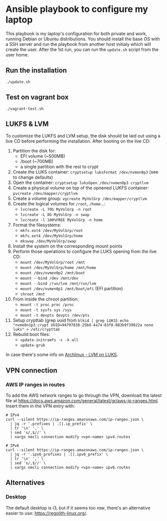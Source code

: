 # Ansible playbook to configure my laptop

This playbook is my laptop's configuration for both private and work, running
Debian or Ubuntu distributions. You should install the base OS with a SSH server
and run the playbook from another host initialy which will create the user.
After the 1st run, you can run the `update.sh` script from the user home.


## Run the installation

```console
./update.sh
```


## Test on vagrant box

```console
./vagrant-test.sh
```


## LUKFS & LVM

To customize the LUKFS and LVM setup, the disk should be laid out using a live
CD before performing the installation. After booting on the live CD:

1. Partition the disk for:
   - EFI volume (~500MB)
   - /boot (~700MB)
   - a single partition with the rest to crypt
2. Create the LUKS container: `cryptsetup luksFormat /dev/nvmen0p3`
   (see to change defaults)
3. Open the container: `cryptsetup luksOpen /dev/nvmen0p3 cryptlvm`
4. Create a physical volume on top of the opnened LUKFS container:
   `pvcreate /dev/mapper/cryptlvm`
5. Create a volume group: `vgcreate MyVolGrp /dev/mapper/cryptlvm`
6. Create the logical volumes for `/root`, `/home`...:
   - `lvcreate -L 70G MyVolGrp -n root`
   - `lvcreate -L 8G MyVolGrp -n swap`
   - `lvcreate -l 100%FREE MyVolGrp -n home`
7. Format the filesystems:
   - `mkfs.ext4 /dev/MyVolGrp/root`
   - `mkfs.ext4 /dev/MyVolGrp/home`
   - `mkswap /dev/MyVolGrp/swap`
8. Install the system on the corresponding mount points
9. Perform those operations to configure the LUKS opening from the live CD:
   - `mount /dev/MyVolGrp/root /mnt`
   - `mount /dev/MyVolGrp/home /mnt/home`
   - `mount /dev/nvmen0p2 /mnt/boot`
   - `mount --bind /dev /mnt/dev`
   - `mount --bind /run/lvm /mnt/run/lvm`
   - `mount /dev/nvmen0p1 /mnt/boot/efi` (EFI partition)
   - `chroot /mnt`
10. From inside the chroot partition:
    - `mount -t proc proc /proc`
    - `mount -t sysfs sys /sys`
    - `mount -t devpts devpts /dev/pts`
11. Setup crypttab (grep uuid from `blkid | grep LUKS`):
    `echo "nvme0n1p3_crypt UUID=94797838-25bd-4a74-83f8-883b9f39022a none luks" > /etc/crypttab`
12. Rebuild boot files:
    - `update-initramfs -c -k all`
    - `update-grub`

In case there's some info on [Archlinux - LVM on
LUKS](https://wiki.archlinux.org/index.php/Dm-crypt/Encrypting_an_entire_system#LVM_on_LUKS).


## VPN connection

### AWS IP ranges in routes

To add the AWS network ranges to go through the VPN, download the latest
file at https://docs.aws.amazon.com/general/latest/gr/aws-ip-ranges.html.
Insert them in the VPN entry with:

```console
# IPv4
curl --silent https://ip-ranges.amazonaws.com/ip-ranges.json \
  | jq -r '.prefixes | .[].ip_prefix' \
  | tr '\n' ',' \
  | sed 's/,$//' \
  | xargs nmcli connection modify <vpn-name> ipv4.routes

# IPv6
curl --silent https://ip-ranges.amazonaws.com/ip-ranges.json \
  | jq -r '.ipv6_prefixes | .[].ipv6_prefix' \
  | tr '\n' ',' \
  | sed 's/,$//' \
  | xargs nmcli connection modify <vpn-name> ipv6.routes
```

## Alternatives

### Desktop

The default desktop is i3, but if it seems too _raw_, there's an alternative easier to
use: <https://regolith-linux.org/>.

